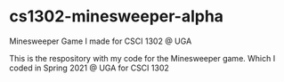 # cs1302-minesweeper-alpha
Minesweeper Game I made for CSCI 1302 @ UGA

This is the respository with my code for the Minesweeper game. Which I coded in Spring 2021 @ UGA for CSCI 1302
